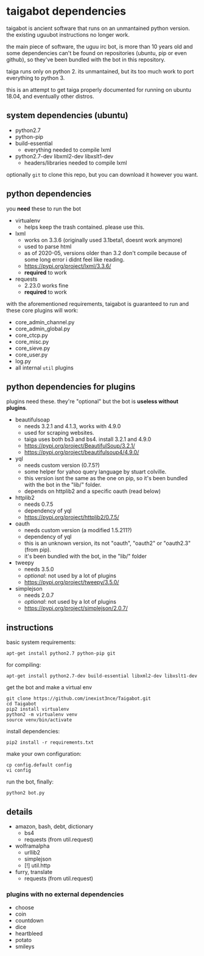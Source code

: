 # taigabot dependencies
taigabot is ancient software that runs on an unmantained python version. the existing uguubot instructions no longer work.

the main piece of software, the uguu irc bot, is more than 10 years old and some dependencies can't be found on repositories (ubuntu, pip or even github), so they've been bundled with the bot in this repository.

taiga runs only on python 2. its unmantained, but its too much work to port everything to python 3.

this is an attempt to get taiga properly documented for running on ubuntu 18.04, and eventually other distros.

## system dependencies (ubuntu)
- python2.7
- python-pip
- build-essential
  - everything needed to compile lxml
- python2.7-dev libxml2-dev libxslt1-dev
  - headers/libraries needed to compile lxml

optionally `git` to clone this repo, but you can download it however you want.

## python dependencies
you __need__ these to run the bot

- virtualenv
  - helps keep the trash contained. please use this.
- lxml
  - works on 3.3.6 (originally used 3.1beta1, doesnt work anymore)
  - used to parse html
  - as of 2020-05, versions older than 3.2 don't compile because of some long error i didnt feel like reading.
  - https://pypi.org/project/lxml/3.3.6/
  - __required__ to work
- requests
  - 2.23.0 works fine
  - __required__ to work

with the aforementioned requirements, taigabot is guaranteed to run and these core plugins will work:
- core_admin_channel.py
- core_admin_global.py
- core_ctcp.py
- core_misc.py
- core_sieve.py
- core_user.py
- log.py
- all internal `util` plugins

## python dependencies for plugins
plugins need these. they're "optional" but the bot is __useless without plugins__.

- beautifulsoap
  - needs 3.2.1 and 4.1.3, works with 4.9.0
  - used for scraping websites.
  - taiga uses both bs3 and bs4. install 3.2.1 and 4.9.0
  - https://pypi.org/project/BeautifulSoup/3.2.1/
  - https://pypi.org/project/beautifulsoup4/4.9.0/
- yql
  - needs custom version (0.7.5?)
  - some helper for yahoo query language by stuart colville.
  - this version isnt the same as the one on pip, so it's been bundled with the bot in the "lib/" folder.
  - depends on httplib2 and a specific oauth (read below)
- httplib2
  - needs 0.7.5
  - dependency of yql
  - https://pypi.org/project/httplib2/0.7.5/
- oauth
  - needs custom version (a modified 1.5.211?)
  - dependency of yql
  - this is an unknown version, its not "oauth", "oauth2" or "oauth2.3" (from pip).
  - it's been bundled with the bot, in the "lib/" folder
- tweepy
  - needs 3.5.0
  - *optional*: not used by a lot of plugins
  - https://pypi.org/project/tweepy/3.5.0/
- simplejson
  - needs 2.0.7
  - *optional*: not used by a lot of plugins
  - https://pypi.org/project/simplejson/2.0.7/

## instructions
basic system requirements:

    apt-get install python2.7 python-pip git

for compiling:

    apt-get install python2.7-dev build-essential libxml2-dev libxslt1-dev

get the bot and make a virtual env

    git clone https://github.com/inexist3nce/Taigabot.git
    cd Taigabot
    pip2 install virtualenv
    python2 -m virtualenv venv
    source venv/bin/activate

install dependencies:

    pip2 install -r requirements.txt

make your own configuration:

    cp config.default config
    vi config

run the bot, finally:

    python2 bot.py


## details
- amazon, bash, debt, dictionary
  - bs4
  - requests (from util.request)
- wolframalpha
  - urllib2
  - simplejson
  - [!] util.http
- furry, translate
  - requests (from util.request)

### plugins with no external dependencies
- choose
- coin
- countdown
- dice
- heartbleed
- potato
- smileys
